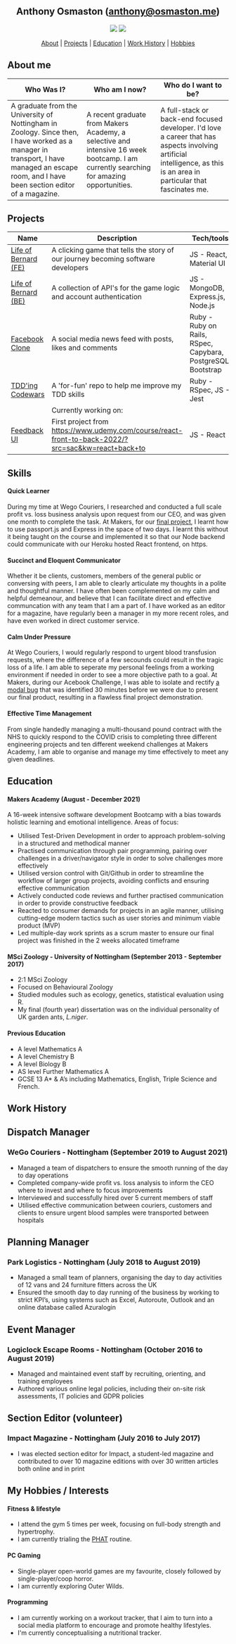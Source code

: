 <div align="center">

## Anthony Osmaston (anthony@osmaston.me)
<p> 

[<img src="https://img.shields.io/badge/Linkedin-Anthony%20Osmaston-blue?social&logo=linkedin&labelColor=0077B5&color=ffffff"/>](https://www.linkedin.com/in/ajosmaston/)
[<img src="https://img.shields.io/badge/Codewars-AJOsmaston-black?social&logo=codewars&labelColor=black&color=red" />](https://www.codewars.com/users/AJOsmaston)

[About](#about) | [Projects](#projects) | [Education](#education) | [Work History](#experience) | [Hobbies](#hobbies)

</div>


## <a name="about">About me</a>
| Who Was I? | Who am I now? | Who do I want to be? |
| --- | --- | --- |
| A graduate from the University of Nottingham in Zoology. Since then, I have worked as a manager in transport, I have managed an escape room, and I have been section editor of a magazine. | A recent graduate from Makers Academy, a selective and intensive 16 week bootcamp. I am currently searching for amazing opportunities. | A full-stack or back-end focused developer. I'd love a career that has aspects involving artificial intelligence, as this is an area in particular that fascinates me. |


## <a name="projects">Projects</a>

| Name   | Description | Tech/tools | Hosted Link |
| --- | --- | --- | --- |
| [Life of Bernard (FE)](https://github.com/AJOsmaston/EP3-Gaming-FE)  | A clicking game that tells the story of our journey becoming software developers | JS - React, Material UI | https://life-of-bernard.herokuapp.com/ |
| [Life of Bernard (BE)](https://github.com/AJOsmaston/EP3-Gaming-BE) | A collection of API's for the game logic and account authentication | JS - MongoDB, Express.js, Node.js  | https://life-of-bernard.herokuapp.com/ |
| [Facebook Clone](https://github.com/AJOsmaston/Acebook-st-bals)| A social media news feed with posts, likes and comments | Ruby - Ruby on Rails, RSpec, Capybara, PostgreSQL, Bootstrap | https://acebook-st-bals.herokuapp.com/ |
| [TDD'ing Codewars](https://github.com/AJOsmaston/codewars)| A 'for-fun' repo to help me improve my TDD skills | Ruby - RSpec, JS - Jest | |
| | Currently working on: | | |
| [Feedback UI](https://github.com/AJOsmaston/feedback-ui)| First project from https://www.udemy.com/course/react-front-to-back-2022/?src=sac&kw=react+back+to  | JS - React  | |

## <a name="skills">Skills</a>

#### Quick Learner

During my time at Wego Couriers, I researched and conducted a full scale profit vs. loss business analysis upon request from our CEO, and was given one month to complete the task. At Makers, for our [final project](https://life-of-bernard.herokuapp.com/), I learnt how to use passport.js and Express in the space of two days. I learnt this without it being taught on the course and implemented it so that our Node backend could communicate with our Heroku hosted React frontend, on https.

#### Succinct and Eloquent Communicator

Whether it be clients, customers, members of the general public or conversing with peers, I am able to clearly articulate my thoughts in a polite and thoughtful manner. I have often been complemented on my calm and helpful demeanour, and believe that I can facilitate direct and effective communcation with any team that I am a part of. I have worked as an editor for a magazine, have regularly been a manager in my more recent roles, and have even worked in direct customer service. 

#### Calm Under Pressure

At Wego Couriers, I would regularly respond to urgent blood transfusion requests, where the difference of a few secounds could result in the tragic loss of a life. I am able to seperate my personal feelings from a working environment if needed in order to see a more objective path to a goal. At Makers, during our Acebook Challenge, I was able to isolate and rectify [a modal bug](https://github.com/AJOsmaston/Acebook-st-bals/commit/68d62ae3a264e668e7e73f67cc125fa4bdf9b084) that was identified 30 minutes before we were due to present our final product, resulting in a flawless final project demonstration.

#### Effective Time Management

From single handedly managing a multi-thousand pound contract with the NHS to quickly respond to the COVID crisis to completing three different engineering projects and ten different weekend challenges at Makers Academy, I am able to organise and manage my time effectively to meet any given deadlines.

## <a name="education">Education</a>

#### Makers Academy (August - December 2021)
A 16-week intensive software development Bootcamp with a bias towards holistic learning and emotional intelligence. Areas of focus:
* Utilised Test-Driven Development in order to approach problem-solving in a structured and methodical manner
* Practised communication through pair programming, pairing over challenges in a driver/navigator style in order to solve challenges more effectively
* Utilised version control with Git/Github in order to streamline the workflow of larger group projects, avoiding conflicts and ensuring effective communication
* Actively conducted code reviews and further practised communication in order to provide constructive feedback
* Reacted to consumer demands for projects in an agile manner, utilising cutting-edge modern tactics such as user stories and minimum viable product (MVP)
* Led multiple-day work sprints as a scrum master to ensure our final project was finished in the 2 weeks allocated timeframe

#### MSci Zoology - University of Nottingham (September 2013 - September 2017)

- 2:1 MSci Zoology
- Focused on Behavioural Zoology
- Studied modules such as ecology, genetics, statistical evaluation using R.
- My final (fourth year) dissertation was on the individual personality of UK garden ants, _L.niger_.

#### Previous Education

- A level Mathematics A
- A level Chemistry B
- A level Biology B
- AS level Further Mathematics A
- GCSE 13 A* & A’s including Mathematics, English, Triple Science and French.

## <a name="experience">Work History</a>

<h2>Dispatch Manager</h2>
<h3>WeGo Couriers - Nottingham (September 2019 to August 2021)</h3> 
<ul>
  <li>Managed a team of dispatchers to ensure the smooth running of the day to day operations</li>
  <li>Completed company-wide profit vs. loss analysis to inform the CEO where to invest and where to focus improvements</li>
  <li>Interviewed and successfully hired over 5 current members of staff</li>
  <li>Utilised effective communication between couriers, customers and clients to ensure urgent blood samples were transported between hospitals</li>
</ul>
<h2>Planning Manager</h2>
<h3>Park Logistics - Nottingham (July 2018 to August 2019)</h3>
<ul>
  <li>Managed a small team of planners, organising the day to day activities of 12 vans and 24 furniture fitters across the UK</li>
  <li>Ensured the smooth day to day running of the business by working to strict KPI’s, using systems such as Excel, Autoroute, Outlook and an online database called Azuralogin</li>
</ul>
<h2>Event Manager</h2>
<h3>Logiclock Escape Rooms - Nottingham (October 2016 to August 2019)</h3>
<ul>
  <li>Managed and maintained event staff by recruiting, orienting, and training employees</li>
  <li>Authored various online legal policies, including their on-site risk assessments, IT policies and GDPR policies</li>
</ul>

<h2>Section Editor (volunteer)</h2>
<h3>Impact Magazine - Nottingham (July 2016 to July 2017)</h3>
<ul>
  <li>I was elected section editor for Impact, a student-led magazine and contributed to over 10 magazine editions with over 30 written articles both online and in print</li>
</ul>


## <a name="hobbies">My Hobbies / Interests</a>

#### Fitness & lifestyle 
* I attend the gym 5 times per week, focusing on full-body strength
and hypertrophy. 
* I am currently trialing the [PHAT](https://advancedbodymetrics.com/workout-routines/the-phat-workout-build-mass-strength/) routine.

#### PC Gaming
* Single-player open-world games are my favourite, closely followed by single-player/coop horror.
* I am currently exploring Outer Wilds.

#### Programming
* I am currently working on a workout tracker, that I aim to turn into a social media platform to encourage and promote healthy lifestyles.
* I'm currently conceptualising a nutritional tracker.
